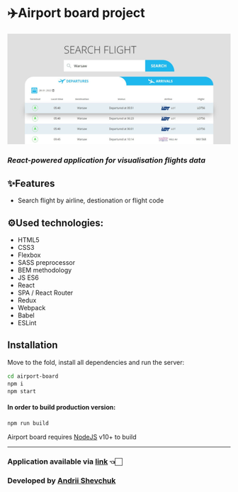 # ✈️Airport board project

  <img src="./images/layout_images/airport-board-overlay.jpeg" width="1000">

### _React-powered application for visualisation flights data_

## ✨Features

- Search flight by airline, destionation or flight code

## ⚙️Used technologies:

- HTML5
- CSS3
- Flexbox
- SASS preprocessor
- BEM methodology
- JS ES6
- React 
- SPA / React Router
- Redux
- Webpack
- Babel
- ESLint


## Installation

Move to the fold, install all dependencies and run the server:

```sh
cd airport-board
npm i
npm start
```
#### In order to build production version:

```sh
npm run build
```

Airport board requires [NodeJS](https://nodejs.org/) v10+ to build

<hr/>

### Application available via [link](https://master--rococo-smakager-b948fc.netlify.app/) 👈🏻 ###

### Developed by [Andrii Shevchuk](https://github.com/Andrii618/) ###
